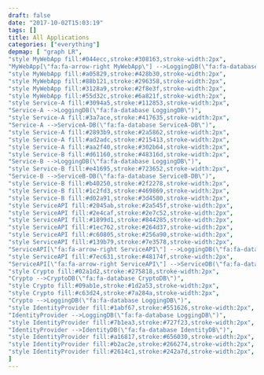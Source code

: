 ```yaml
---
draft: false
date: "2017-10-02T15:03:19"
tags: []
title: All Applications
categories: ["everything"]
depmap: [ "graph LR",
"style MyWebApp fill:#044ecc,stroke:#308163,stroke-width:2px",
"MyWebApp[\"fa:fa-arrow-right MyWebApp\"] -->LoggingDB(\"fa:fa-database LoggingDB\")",
"style MyWebApp fill:#a05829,stroke:#428b30,stroke-width:2px",
"style MyWebApp fill:#88b121,stroke:#296358,stroke-width:2px",
"style MyWebApp fill:#3128a9,stroke:#2f8e3f,stroke-width:2px",
"style MyWebApp fill:#55d32c,stroke:#6a821f,stroke-width:2px",
"style Service-A fill:#3094a5,stroke:#112853,stroke-width:2px",
"Service-A -->LoggingDB(\"fa:fa-database LoggingDB\")",
"style Service-A fill:#3a7ace,stroke:#417635,stroke-width:2px",
"Service-A -->ServiceA-DB(\"fa:fa-database ServiceA-DB\")",
"style Service-A fill:#2893b9,stroke:#2a5862,stroke-width:2px",
"style Service-A fill:#ad2adc,stroke:#215413,stroke-width:2px",
"style Service-A fill:#aa2f40,stroke:#302b64,stroke-width:2px",
"style Service-B fill:#d61160,stroke:#48316d,stroke-width:2px",
"Service-B -->LoggingDB(\"fa:fa-database LoggingDB\")",
"style Service-B fill:#e41695,stroke:#723652,stroke-width:2px",
"Service-B -->ServiceB-DB(\"fa:fa-database ServiceB-DB\")",
"style Service-B fill:#b40250,stroke:#2f2278,stroke-width:2px",
"style Service-B fill:#1c2fd3,stroke:#469869,stroke-width:2px",
"style Service-B fill:#d02a91,stroke:#3d4580,stroke-width:2px",
"style ServiceAPI fill:#2045ab,stroke:#2a545f,stroke-width:2px",
"style ServiceAPI fill:#2e4caf,stroke:#2e7c52,stroke-width:2px",
"style ServiceAPI fill:#1899d1,stroke:#844285,stroke-width:2px",
"style ServiceAPI fill:#1ec762,stroke:#264d37,stroke-width:2px",
"style ServiceAPI fill:#c60805,stroke:#256a90,stroke-width:2px",
"style ServiceAPI fill:#139b79,stroke:#7e3578,stroke-width:2px",
"ServiceAPI[\"fa:fa-arrow-right ServiceAPI\"] -->LoggingDB(\"fa:fa-database LoggingDB\")",
"style ServiceAPI fill:#7ec631,stroke:#48174f,stroke-width:2px",
"ServiceAPI[\"fa:fa-arrow-right ServiceAPI\"] -->ServiceDB(\"fa:fa-database ServiceDB\")",
"style Crypto fill:#02a1d2,stroke:#275818,stroke-width:2px",
"Crypto -->CryptoDB(\"fa:fa-database CryptoDB\")",
"style Crypto fill:#09ab1e,stroke:#1d2a53,stroke-width:2px",
"style Crypto fill:#c63d24,stroke:#7a284a,stroke-width:2px",
"Crypto -->LoggingDB(\"fa:fa-database LoggingDB\")",
"style IdentityProvider fill:#1abf67,stroke:#551626,stroke-width:2px",
"IdentityProvider -->LoggingDB(\"fa:fa-database LoggingDB\")",
"style IdentityProvider fill:#7b1ea3,stroke:#727f23,stroke-width:2px",
"IdentityProvider -->IdentityDB(\"fa:fa-database IdentityDB\")",
"style IdentityProvider fill:#a16817,stroke:#656030,stroke-width:2px",
"style IdentityProvider fill:#b2ac2e,stroke:#266274,stroke-width:2px",
"style IdentityProvider fill:#2614c1,stroke:#242a7d,stroke-width:2px",
]
---
```

			